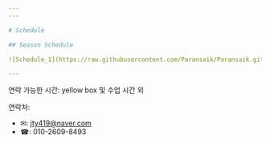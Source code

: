 ```yaml
---
---

# Schedule

## Season Schedule

![Schedule_1](https://raw.githubusercontent.com/Paransaik/Paransaik.github.io/master/_images/Schedule_1.png)

---
```

연락 가능한 시간: yellow box 및 수업 시간 외

연락처:
- ✉: jty419@naver.com
- ☎: 010-2609-8493
